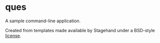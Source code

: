# ques

A sample command-line application.

Created from templates made available by Stagehand under a BSD-style
[license](https://github.com/dart-lang/stagehand/blob/master/LICENSE).
